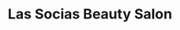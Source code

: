 ---
title: "Las Socias Beauty Salon"
url: /long-beach/las-socias-beauty-salon/
shop: hairdresser
---